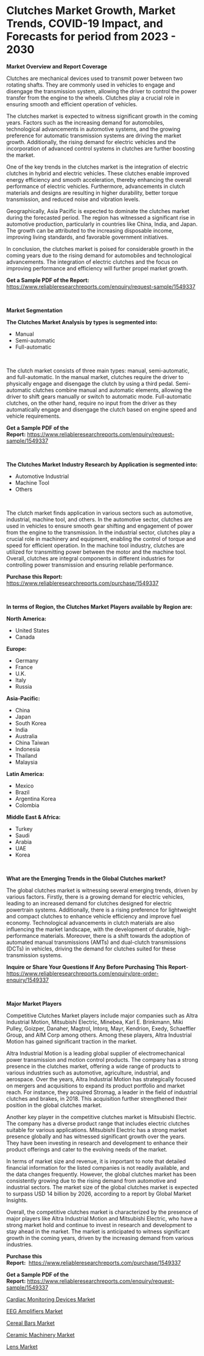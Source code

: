 <p><h1>Clutches Market Growth, Market Trends, COVID-19 Impact, and Forecasts for period from 2023 - 2030</h1></p><p><strong>Market Overview and Report Coverage</strong></p>
<p><p>Clutches are mechanical devices used to transmit power between two rotating shafts. They are commonly used in vehicles to engage and disengage the transmission system, allowing the driver to control the power transfer from the engine to the wheels. Clutches play a crucial role in ensuring smooth and efficient operation of vehicles.</p><p>The clutches market is expected to witness significant growth in the coming years. Factors such as the increasing demand for automobiles, technological advancements in automotive systems, and the growing preference for automatic transmission systems are driving the market growth. Additionally, the rising demand for electric vehicles and the incorporation of advanced control systems in clutches are further boosting the market.</p><p>One of the key trends in the clutches market is the integration of electric clutches in hybrid and electric vehicles. These clutches enable improved energy efficiency and smooth acceleration, thereby enhancing the overall performance of electric vehicles. Furthermore, advancements in clutch materials and designs are resulting in higher durability, better torque transmission, and reduced noise and vibration levels.</p><p>Geographically, Asia Pacific is expected to dominate the clutches market during the forecasted period. The region has witnessed a significant rise in automotive production, particularly in countries like China, India, and Japan. The growth can be attributed to the increasing disposable income, improving living standards, and favorable government initiatives.</p><p>In conclusion, the clutches market is poised for considerable growth in the coming years due to the rising demand for automobiles and technological advancements. The integration of electric clutches and the focus on improving performance and efficiency will further propel market growth.</p></p>
<p><strong>Get a Sample PDF of the Report:</strong> <a href="https://www.reliableresearchreports.com/enquiry/request-sample/1549337">https://www.reliableresearchreports.com/enquiry/request-sample/1549337</a></p>
<p>&nbsp;</p>
<p><strong>Market Segmentation</strong></p>
<p><strong>The Clutches Market Analysis by types is segmented into:</strong></p>
<p><ul><li>Manual</li><li>Semi-automatic</li><li>Full-automatic</li></ul></p>
<p>&nbsp;</p>
<p><p>The clutch market consists of three main types: manual, semi-automatic, and full-automatic. In the manual market, clutches require the driver to physically engage and disengage the clutch by using a third pedal. Semi-automatic clutches combine manual and automatic elements, allowing the driver to shift gears manually or switch to automatic mode. Full-automatic clutches, on the other hand, require no input from the driver as they automatically engage and disengage the clutch based on engine speed and vehicle requirements.</p></p>
<p><strong>Get a Sample PDF of the Report:</strong>&nbsp;<a href="https://www.reliableresearchreports.com/enquiry/request-sample/1549337">https://www.reliableresearchreports.com/enquiry/request-sample/1549337</a></p>
<p>&nbsp;</p>
<p><strong>The Clutches Market Industry Research by Application is segmented into:</strong></p>
<p><ul><li>Automotive Industrial</li><li>Machine Tool</li><li>Others</li></ul></p>
<p>&nbsp;</p>
<p><p>The clutch market finds application in various sectors such as automotive, industrial, machine tool, and others. In the automotive sector, clutches are used in vehicles to ensure smooth gear shifting and engagement of power from the engine to the transmission. In the industrial sector, clutches play a crucial role in machinery and equipment, enabling the control of torque and speed for efficient operation. In the machine tool industry, clutches are utilized for transmitting power between the motor and the machine tool. Overall, clutches are integral components in different industries for controlling power transmission and ensuring reliable performance.</p></p>
<p><strong>Purchase this Report:</strong>&nbsp; <a href="https://www.reliableresearchreports.com/purchase/1549337">https://www.reliableresearchreports.com/purchase/1549337</a></p>
<p>&nbsp;</p>
<p><strong>In terms of Region, the Clutches Market Players available by Region are:</strong></p>
<p>
    <p> <strong> North America: </strong>
        <ul>
            <li>United States</li>
            <li>Canada</li>
        </ul>
        </p> 
    <p> <strong> Europe: </strong>
        <ul>
            <li>Germany</li>
            <li>France</li>
            <li>U.K.</li>
            <li>Italy</li>
            <li>Russia</li>
        </ul>
        </p> 
    <p> <strong> Asia-Pacific: </strong>
        <ul>
            <li>China</li>
            <li>Japan</li>
            <li>South Korea</li>
            <li>India</li>
            <li>Australia</li>
            <li>China Taiwan</li>
            <li>Indonesia</li>
            <li>Thailand</li>
            <li>Malaysia</li>
        </ul>
        </p> 
    <p> <strong> Latin America: </strong>
        <ul>
            <li>Mexico</li>
            <li>Brazil</li>
            <li>Argentina Korea</li>
            <li>Colombia</li>
        </ul>
        </p> 
    <p> <strong> Middle East & Africa: </strong>
        <ul>
            <li>Turkey</li>
            <li>Saudi</li>
            <li>Arabia</li>
            <li>UAE</li>
            <li>Korea</li>
        </ul>
    </p>
    </p>
<p>&nbsp;</p>
<p><strong>What are the Emerging Trends in the Global Clutches market?</strong></p>
<p><p>The global clutches market is witnessing several emerging trends, driven by various factors. Firstly, there is a growing demand for electric vehicles, leading to an increased demand for clutches designed for electric powertrain systems. Additionally, there is a rising preference for lightweight and compact clutches to enhance vehicle efficiency and improve fuel economy. Technological advancements in clutch materials are also influencing the market landscape, with the development of durable, high-performance materials. Moreover, there is a shift towards the adoption of automated manual transmissions (AMTs) and dual-clutch transmissions (DCTs) in vehicles, driving the demand for clutches suited for these transmission systems.</p></p>
<p><strong>Inquire or Share Your Questions If Any Before Purchasing This Report</strong>- <a href="https://www.reliableresearchreports.com/enquiry/pre-order-enquiry/1549337">https://www.reliableresearchreports.com/enquiry/pre-order-enquiry/1549337</a></p>
<p>&nbsp;</p>
<p><strong>Major Market Players</strong></p>
<p><p>Competitive Clutches Market players include major companies such as Altra Industrial Motion, Mitsubishi Electric, Minebea, Karl E. Brinkmann, Miki Pulley, Goizper, Danaher, Magtrol, Intorq, Mayr, Kendrion, Exedy, Schaeffler Group, and AIM Corp among others. Among these players, Altra Industrial Motion has gained significant traction in the market.</p><p>Altra Industrial Motion is a leading global supplier of electromechanical power transmission and motion control products. The company has a strong presence in the clutches market, offering a wide range of products to various industries such as automotive, agriculture, industrial, and aerospace. Over the years, Altra Industrial Motion has strategically focused on mergers and acquisitions to expand its product portfolio and market reach. For instance, they acquired Stromag, a leader in the field of industrial clutches and brakes, in 2018. This acquisition further strengthened their position in the global clutches market.</p><p>Another key player in the competitive clutches market is Mitsubishi Electric. The company has a diverse product range that includes electric clutches suitable for various applications. Mitsubishi Electric has a strong market presence globally and has witnessed significant growth over the years. They have been investing in research and development to enhance their product offerings and cater to the evolving needs of the market.</p><p>In terms of market size and revenue, it is important to note that detailed financial information for the listed companies is not readily available, and the data changes frequently. However, the global clutches market has been consistently growing due to the rising demand from automotive and industrial sectors. The market size of the global clutches market is expected to surpass USD 14 billion by 2026, according to a report by Global Market Insights.</p><p>Overall, the competitive clutches market is characterized by the presence of major players like Altra Industrial Motion and Mitsubishi Electric, who have a strong market hold and continue to invest in research and development to stay ahead in the market. The market is anticipated to witness significant growth in the coming years, driven by the increasing demand from various industries.</p></p>
<p><strong>Purchase this Report:</strong>&nbsp;&nbsp;<a href="https://www.reliableresearchreports.com/purchase/1549337">https://www.reliableresearchreports.com/purchase/1549337</a></p>
<p></p>
<p><strong>Get a Sample PDF of the Report:</strong>&nbsp;<a href="https://www.reliableresearchreports.com/enquiry/request-sample/1549337">https://www.reliableresearchreports.com/enquiry/request-sample/1549337</a></p>
<p><p><a href="https://www.linkedin.com/pulse/cardiac-monitoring-devices-market-size-growth-forecast-k7hze/">Cardiac Monitoring Devices Market</a></p><p><a href="https://www.linkedin.com/pulse/eeg-amplifiers-market-size-2023-2030-global-industrial-evzfe/">EEG Amplifiers Market</a></p><p><a href="https://medium.com/@slanecode210/cereal-bars-market-size-market-outlook-and-market-forecast-2023-to-2030-3829c1eb41b8">Cereal Bars Market</a></p><p><a href="https://medium.com/@elwyncarter2023/ceramic-machinery-market-size-cagr-trends-2024-2030-4af66ec481b0">Ceramic Machinery Market</a></p><p><a href="https://www.linkedin.com/pulse/lens-market-share-amp-new-trends-analysis-report-type-application-yt3ve/">Lens Market</a></p></p>